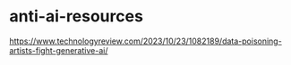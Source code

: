 # anti-ai-resources

https://www.technologyreview.com/2023/10/23/1082189/data-poisoning-artists-fight-generative-ai/
